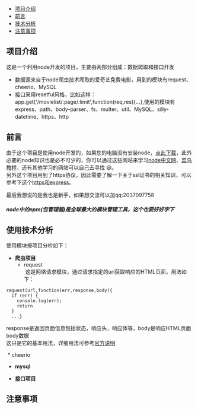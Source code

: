 * [项目介绍](#项目介绍)
* [前言](#前言)
* [技术分析](#使用技术分析)
* [注意事项](#注意事项)



项目介绍
---
这是一个利用node开发的项目，主要由两部分组成：数据爬取和接口开发
* 数据源来自于node爬虫技术爬取的爱奇艺免费电影，用到的模块有request、cheerio、MySQL
* 接口采用resetful风格，比如这样：app.get('/movielist/:page/:limit',function(req,res){...},使用的模块有express、path、body-parser、fs、multer、util、MySQL、silly-datetime、https、http

前言
---
由于这个项目是使用node开发的，如果您的电脑没有安装node，[点此下载](http://nodejs.cn/download/ "node下载地址")，此外必要的node知识也是必不可少的，你可以通过这些网站来学习[node中文网](http://nodejs.cn/api/)、[菜鸟教程](https://www.runoob.com/nodejs/nodejs-install-setup.html)，还有其他学习的网站可以自己去寻找 :smiley:。  
另外这个项目用到了https协议，因此需要了解一下关于ssl证书的相关知识，可以参考下这个[https和express](https://blog.csdn.net/u012353243/article/details/53409159)。

最后我想说的是我也是新手，如果想交流可以加qq:2037097758
##### node中的npm(包管理器)是全球最大的模块管理工具，这个也要好好学下

使用技术分析
---
使用模块按项目分析如下：
* **爬虫项目**
  * request  
  这是网络请求模块，通过请求指定的url获取响应的HTML页面，用法如下：  
```
request(url,function(err,response,body){
  if (err) {
    console.log(err);
    return
  }
  ...}
 ```
 response是返回页面信息包括状态，响应头，响应体等，body是响应HTML页面body数据  
 这只是它的基本用法，详细用法可参考[官方说明](https://github.com/request/request)  
 
  * cheerio
  
* **mysql**

* **接口项目**

注意事项
---
